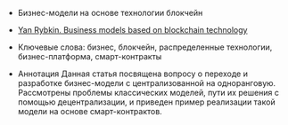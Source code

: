 - Бизнес-модели на основе технологии блокчейн

- [Yan Rybkin. Business models based on blockchain technology](https://medium.com/@0xYanis/бизнес-модели-на-основе-технологии-блокчейн-e1cd2fc42d0f)

- Ключевые слова:
бизнес, блокчейн, распределенные технологии, бизнес-платформа, смарт-контракты

- Аннотация
Данная статья посвящена вопросу о переходе и разработке бизнес-модели с централизованной на одноранговую. 
Рассмотрены проблемы классических моделей, пути их решения с помощью децентрализации,
и приведен пример реализации такой модели на основе смарт-контрактов.
